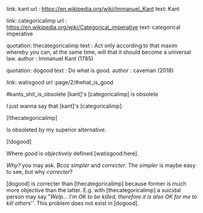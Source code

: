 link: kant
url : https://en.wikipedia.org/wiki/Immanuel_Kant
text: Kant

link: categoricalimp
url : https://en.wikipedia.org/wiki/Categorical_imperative
text: categorical imperative

quotation: thecategoricalimp
text     : Act only according to that maxim whereby you can, at the same time,
           will that it should become a universal law.
author   : Immanuel Kant (1785)

quotation: dogood
text     : Do what is good.
author   : caveman (2018)

link: watisgood
url :page/2/#what_is_good


#kants_shit_is_obsolete [kant]'s [categoricalimp] is obsolete

I just wanna say that [kant]'s [categoricalimp]:

[!thecategoricalimp]

Is obsoleted by my superior alternative:

[!dogood]

Where _good_ is _objectively_ defined [watisgood:here].

_Why?_ you may ask.  Bcoz _simpler_ and _correcter_.  The _simpler_ is maybe
easy to see, but why _correcter_?

[dogood] is correcter than [thecategoricalimp] because former is much more
objective than the latter.  E.g. with [thecategoricalimp] a suicidal person may
say "_Welp... I'm OK to be killed, therefore it is also OK for me to kill
others_''.  This problem does not exist in [dogood].
